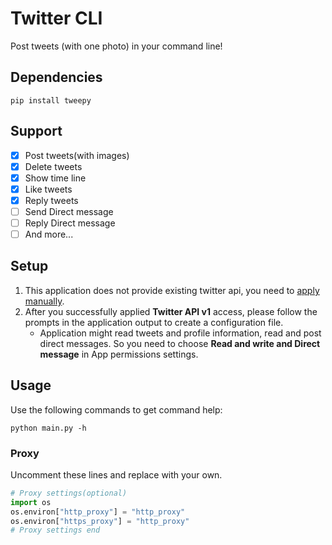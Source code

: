 # Twitter CLI
Post tweets (with one photo) in your command line! 

## Dependencies

```shell
pip install tweepy
```

## Support

- [x] Post tweets(with images)
- [x] Delete tweets
- [x] Show time line
- [x] Like tweets
- [x] Reply tweets
- [ ] Send Direct message
- [ ] Reply Direct message
- [ ] And more...

## Setup

1. This application does not provide existing twitter api, you need to [apply manually](https://developer.twitter.com/en/portal/).
2. After you successfully applied **Twitter API v1** access, please follow the prompts in the application output to create a configuration file. 
    - Application might read tweets and profile information, read and post direct messages. So you need to choose **Read and write and Direct message** in App permissions settings. 

## Usage

Use the following commands to get command help:

```shell
python main.py -h
```

### Proxy

Uncomment these lines and replace with your own. 

```python
# Proxy settings(optional)
import os
os.environ["http_proxy"] = "http_proxy"
os.environ["https_proxy"] = "http_proxy"
# Proxy settings end
```